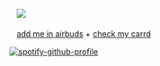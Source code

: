 ㅤ![](https://komarev.com/ghpvc/?username=yaoiprofessor&color=grey&style=plastic) ㅤㅤㅤ
  
ㅤ[add me in airbuds](https://i.airbuds.fm/parasitesbasement/1BkcGeM7Xa) + [check my carrd](https://ughsybau.carrd.co/#)
  
 [![spotify-github-profile](https://spotify-github-profile.kittinanx.com/api/view?uid=31n66xtbpsrounvjf75wljatwstm&cover_image=true&theme=natemoo-re&show_offline=false&background_color=121212&interchange=true&bar_color=4a0000&bar_color_cover=true)](https://spotify-github-profile.kittinanx.com/api/view?uid=31n66xtbpsrounvjf75wljatwstm&redirect=true)
